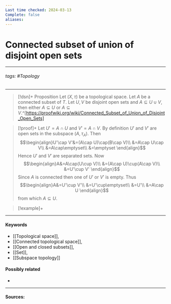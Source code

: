 ```yaml
---
Last time checked: 2024-03-13
Complete: false
aliases:
---
```

# Connected subset of union of disjoint open sets
***
###### tags: #Topology 
***
>[!dsn]+ Proposition
>Let $(X,\tau)$ be a topological space. Let $A$ be a connected subset of $T$. Let $U,V$ be disjoint open sets and $A\subseteq U\cup V$, then either $A\subseteq U$ or $A\subseteq V$.^[https://proofwiki.org/wiki/Connected_Subset_of_Union_of_Disjoint_Open_Sets]

>[!proof]+
>Let $U'=A\cap U$ and $V'=A\cap V$. By definition $U'$ and $V'$ are open sets in the subspace $(A,\tau_{A})$. Then
>$$\begin{align}U'\cap V'&=(A\cap U)\cap(B\cap V)\\ &=A\cap U\cap V\\ &=A\cap\emptyset\\ &=\emptyset  \end{align}$$
>Hence $U'$ and $V'$ are separated sets.
>Now
>$$\begin{align}A&=A\cap(U\cup V)\\ &=(A\cap U)\cup(A\cap V)\\ &=U'\cup V' \end{align}$$
>Since $A$ is connected then one of $U'$ or $V'$ is empty. Thus
>$$\begin{align}A&=U'\cup V'\\ &=U'\cup\emptyset\\ &=U'\\ &=A\cap U \end{align}$$
>from which $A\subseteq U$. 

>[!example]+ 
>
***
#### Keywords
- [[Topological space]],
- [[Connected topological space]],
- [[Open and closed subsets]],
- [[Set]],
- [[Subspace topology]]
#### Possibly related
- 
***
#### Sources: